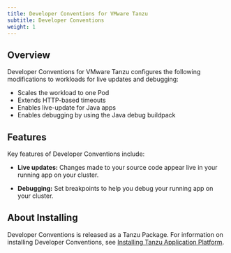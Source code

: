 ```yaml
---
title: Developer Conventions for VMware Tanzu
subtitle: Developer Conventions
weight: 1
---
```


## Overview

Developer Conventions for VMware Tanzu configures the following modifications to workloads for live updates
and debugging:

- Scales the workload to one Pod
- Extends HTTP-based timeouts
- Enables live-update for Java apps
- Enables debugging by using the Java debug buildpack

## Features

Key features of Developer Conventions include:

- **Live updates:** Changes made to your source code appear live in your running app on your cluster.

- **Debugging:** Set breakpoints to help you debug your running app on your cluster.

## About Installing

Developer Conventions is released as a Tanzu Package. For information on installing Developer Conventions, see [Installing Tanzu Application Platform](../install-intro.md).
